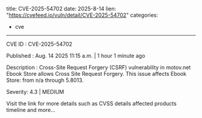  
title: CVE-2025-54702
date: 2025-8-14
lien: "https://cvefeed.io/vuln/detail/CVE-2025-54702"
categories:
  - cve
---

CVE ID : CVE-2025-54702

Published :  Aug. 14
2025
11:15 a.m. | 1 hour
1 minute ago

Description : Cross-Site Request Forgery (CSRF) vulnerability in motov.net Ebook Store allows Cross Site Request Forgery. This issue affects Ebook Store: from n/a through 5.8013.

Severity: 4.3 | MEDIUM

Visit the link for more details
such as CVSS details
affected products
timeline
and more...
